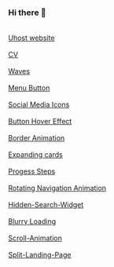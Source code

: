 ### Hi there 👋

<br>[Uhost website](https://pratikrana1612.github.io/uhostwebsite/index.html)</br>
<br>[CV](https://pratikrana1612.github.io/CV/)</br>
<br>[Waves](https://pratikrana1612.github.io/waves/)</br>
<br>[Menu Button](https://pratikrana1612.github.io/Menu-button/)</br>
<br>[Social Media Icons](https://pratikrana1612.github.io/social-media-icons/)</br>
<br>[Button Hover Effect](https://pratikrana1612.github.io/button-hover-effect/)</br>
<br>[Border Animation](https://pratikrana1612.github.io/Border-Animation/)</br>
<br>[Expanding cards](https://pratikrana1612.github.io/Expanding-Cards/)</br>
<br>[Progess Steps](https://pratikrana1612.github.io/Progess-Steps/)</br>
<br>[Rotating Navigation Animation](https://pratikrana1612.github.io/Rotating-Navigation-Animation/)</br>
<br>[Hidden-Search-Widget](https://pratikrana1612.github.io/Hidden-Search-Widget/)</br>
<br>[Blurry Loading](https://pratikrana1612.github.io/Blurry-Loading/)</br>
<br>[Scroll-Animation](https://pratikrana1612.github.io/Scroll-Animation/)</br>
<br>[Split-Landing-Page](https://pratikrana1612.github.io/Split-Landing-Page/)</br>
